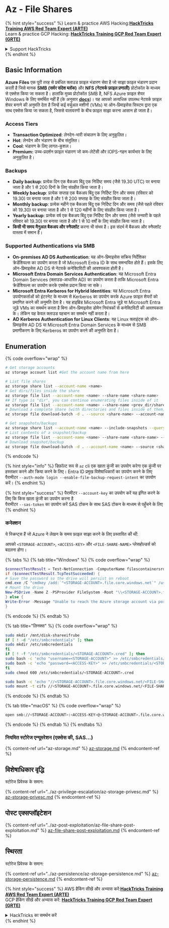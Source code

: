 # Az - File Shares

{% hint style="success" %}
Learn & practice AWS Hacking:<img src="../../../.gitbook/assets/image (1) (1) (1).png" alt="" data-size="line">[**HackTricks Training AWS Red Team Expert (ARTE)**](https://training.hacktricks.xyz/courses/arte)<img src="../../../.gitbook/assets/image (1) (1) (1).png" alt="" data-size="line">\
Learn & practice GCP Hacking: <img src="../../../.gitbook/assets/image (2).png" alt="" data-size="line">[**HackTricks Training GCP Red Team Expert (GRTE)**<img src="../../../.gitbook/assets/image (2).png" alt="" data-size="line">](https://training.hacktricks.xyz/courses/grte)

<details>

<summary>Support HackTricks</summary>

* Check the [**subscription plans**](https://github.com/sponsors/carlospolop)!
* **Join the** 💬 [**Discord group**](https://discord.gg/hRep4RUj7f) or the [**telegram group**](https://t.me/peass) or **follow** us on **Twitter** 🐦 [**@hacktricks\_live**](https://twitter.com/hacktricks_live)**.**
* **Share hacking tricks by submitting PRs to the** [**HackTricks**](https://github.com/carlospolop/hacktricks) and [**HackTricks Cloud**](https://github.com/carlospolop/hacktricks-cloud) github repos.

</details>
{% endhint %}

## Basic Information

**Azure Files** एक पूरी तरह से प्रबंधित क्लाउड फ़ाइल भंडारण सेवा है जो साझा फ़ाइल भंडारण प्रदान करती है जिसे मानक **SMB (सर्वर संदेश ब्लॉक)** और **NFS (नेटवर्क फ़ाइल प्रणाली)** प्रोटोकॉल के माध्यम से एक्सेस किया जा सकता है। हालांकि मुख्य प्रोटोकॉल SMB है, NFS Azure फ़ाइल शेयर Windows के लिए समर्थित नहीं हैं (के अनुसार [**docs**](https://learn.microsoft.com/en-us/azure/storage/files/files-nfs-protocol))। यह आपको अत्यधिक उपलब्ध नेटवर्क फ़ाइल शेयर बनाने की अनुमति देता है जिन्हें कई वर्चुअल मशीनों (VMs) या ऑन-प्रिमाइसेस सिस्टम द्वारा एक साथ एक्सेस किया जा सकता है, जिससे वातावरणों के बीच फ़ाइल साझा करना आसान हो जाता है।

### Access Tiers

* **Transaction Optimized**: लेनदेन-भारी संचालन के लिए अनुकूलित।
* **Hot**: लेनदेन और भंडारण के बीच संतुलित।
* **Cool**: भंडारण के लिए लागत-कुशल।
* **Premium:** उच्च-प्रदर्शन फ़ाइल भंडारण जो कम-लेटेंसी और IOPS-गहन कार्यभार के लिए अनुकूलित है।

### Backups

* **Daily backup**: प्रत्येक दिन एक बैकअप बिंदु एक निर्दिष्ट समय (जैसे 19.30 UTC) पर बनाया जाता है और 1 से 200 दिनों के लिए संग्रहीत किया जाता है।
* **Weekly backup**: प्रत्येक सप्ताह एक बैकअप बिंदु एक निर्दिष्ट दिन और समय (रविवार को 19.30) पर बनाया जाता है और 1 से 200 सप्ताह के लिए संग्रहीत किया जाता है।
* **Monthly backup**: प्रत्येक महीने एक बैकअप बिंदु एक निर्दिष्ट दिन और समय (जैसे पहले रविवार को 19.30) पर बनाया जाता है और 1 से 120 महीनों के लिए संग्रहीत किया जाता है।
* **Yearly backup**: प्रत्येक वर्ष एक बैकअप बिंदु एक निर्दिष्ट दिन और समय (जैसे जनवरी के पहले रविवार को 19.30) पर बनाया जाता है और 1 से 10 वर्षों के लिए संग्रहीत किया जाता है।
* **किसी भी समय** **मैनुअल बैकअप और स्नैपशॉट** करना भी संभव है। इस संदर्भ में बैकअप और स्नैपशॉट वास्तव में समान हैं।

### Supported Authentications via SMB

* **On-premises AD DS Authentication**: यह ऑन-प्रिमाइसेस सक्रिय निर्देशिका क्रेडेंशियल्स का उपयोग करता है जो Microsoft Entra ID के साथ समन्वयित होते हैं। इसके लिए ऑन-प्रिमाइसेस AD DS से नेटवर्क कनेक्टिविटी की आवश्यकता होती है।
* **Microsoft Entra Domain Services Authentication**: यह Microsoft Entra Domain Services (क्लाउड-आधारित AD) का उपयोग करता है ताकि Microsoft Entra क्रेडेंशियल्स का उपयोग करके एक्सेस प्रदान किया जा सके।
* **Microsoft Entra Kerberos for Hybrid Identities**: यह Microsoft Entra उपयोगकर्ताओं को इंटरनेट के माध्यम से Kerberos का उपयोग करके Azure फ़ाइल शेयरों को प्रमाणित करने की अनुमति देता है। यह हाइब्रिड Microsoft Entra जुड़े या Microsoft Entra जुड़े VMs का समर्थन करता है बिना ऑन-प्रिमाइसेस डोमेन नियंत्रकों से कनेक्टिविटी की आवश्यकता के। लेकिन यह केवल क्लाउड पहचान का समर्थन नहीं करता है।
* **AD Kerberos Authentication for Linux Clients**: यह Linux क्लाइंट्स को ऑन-प्रिमाइसेस AD DS या Microsoft Entra Domain Services के माध्यम से SMB प्रमाणीकरण के लिए Kerberos का उपयोग करने की अनुमति देता है।

## Enumeration

{% code overflow="wrap" %}
```bash
# Get storage accounts
az storage account list #Get the account name from here

# List file shares
az storage share list --account-name <name>
# Get dirs/files inside the share
az storage file list --account-name <name> --share-name <share-name>
## If type is "dir", you can continue enumerating files inside of it
az storage file list --account-name <name> --share-name <prev_dir/share-name>
# Download a complete share (with directories and files inside of them)
az storage file download-batch -d . --source <share-name> --account-name <name>

# Get snapshots/backups
az storage share list --account-name <name> --include-snapshots --query "[?snapshot != null]"
# List contents of a snapshot/backup
az storage file list --account-name <name> --share-name <share-name> --snapshot <snapshot-version> #e.g. "2024-11-25T11:26:59.0000000Z"
# Download snapshot/backup
az storage file download-batch -d . --account-name <name> --source <share-name> --snapshot <snapshot-version>
```
{% endcode %}

{% hint style="info" %}
डिफ़ॉल्ट रूप से `az` cli एक खाता कुंजी का उपयोग करेगा एक कुंजी पर हस्ताक्षर करने और क्रिया करने के लिए। Entra ID प्रमुख विशेषाधिकारों का उपयोग करने के लिए पैरामीटर `--auth-mode login --enable-file-backup-request-intent` का उपयोग करें।
{% endhint %}

{% hint style="success" %}
पैरामीटर `--account-key` का उपयोग करें यह इंगित करने के लिए कि किस खाता कुंजी का उपयोग करना है\
पैरामीटर `--sas-token` का उपयोग करें SAS टोकन के साथ SAS टोकन के माध्यम से पहुँचने के लिए
{% endhint %}

### कनेक्शन

ये स्क्रिप्ट्स हैं जो Azure ने लेखन के समय फ़ाइल साझा करने के लिए प्रस्तावित की थीं:

आपको `<STORAGE-ACCOUNT>`, `<ACCESS-KEY>` और `<FILE-SHARE-NAME>` प्लेसहोल्डर्स को बदलना होगा।

{% tabs %}
{% tab title="Windows" %}
{% code overflow="wrap" %}
```powershell
$connectTestResult = Test-NetConnection -ComputerName filescontainersrdtfgvhb.file.core.windows.net -Port 445
if ($connectTestResult.TcpTestSucceeded) {
# Save the password so the drive will persist on reboot
cmd.exe /C "cmdkey /add:`"<STORAGE-ACCOUNT>.file.core.windows.net`" /user:`"localhost\<STORAGE-ACCOUNT>`" /pass:`"<ACCESS-KEY>`""
# Mount the drive
New-PSDrive -Name Z -PSProvider FileSystem -Root "\\<STORAGE-ACCOUNT>.file.core.windows.net\<FILE-SHARE-NAME>" -Persist
} else {
Write-Error -Message "Unable to reach the Azure storage account via port 445. Check to make sure your organization or ISP is not blocking port 445, or use Azure P2S VPN, Azure S2S VPN, or Express Route to tunnel SMB traffic over a different port."
}
```
{% endcode %}
{% endtab %}

{% tab title="लिनक्स" %}
{% code overflow="wrap" %}
```bash
sudo mkdir /mnt/disk-shareeifrube
if [ ! -d "/etc/smbcredentials" ]; then
sudo mkdir /etc/smbcredentials
fi
if [ ! -f "/etc/smbcredentials/<STORAGE-ACCOUNT>.cred" ]; then
sudo bash -c 'echo "username=<STORAGE-ACCOUNT>" >> /etc/smbcredentials/<STORAGE-ACCOUNT>.cred'
sudo bash -c 'echo "password=<ACCESS-KEY>" >> /etc/smbcredentials/<STORAGE-ACCOUNT>.cred'
fi
sudo chmod 600 /etc/smbcredentials/<STORAGE-ACCOUNT>.cred

sudo bash -c 'echo "//<STORAGE-ACCOUNT>.file.core.windows.net/<FILE-SHARE-NAME> /mnt/<FILE-SHARE-NAME> cifs nofail,credentials=/etc/smbcredentials/<STORAGE-ACCOUNT>.cred,dir_mode=0777,file_mode=0777,serverino,nosharesock,actimeo=30" >> /etc/fstab'
sudo mount -t cifs //<STORAGE-ACCOUNT>.file.core.windows.net/<FILE-SHARE-NAME> /mnt/<FILE-SHARE-NAME> -o credentials=/etc/smbcredentials/<STORAGE-ACCOUNT>.cred,dir_mode=0777,file_mode=0777,serverino,nosharesock,actimeo=30
```
{% endcode %}
{% endtab %}

{% tab title="macOS" %}
{% code overflow="wrap" %}
```bash
open smb://<STORAGE-ACCOUNT>:<ACCESS-KEY>@<STORAGE-ACCOUNT>.file.core.windows.net/<FILE-SHARE-NAME>
```
{% endcode %}
{% endtab %}
{% endtabs %}

### नियमित स्टोरेज एन्यूमरेशन (एक्सेस की, SAS...)

{% content-ref url="az-storage.md" %}
[az-storage.md](az-storage.md)
{% endcontent-ref %}

## विशेषाधिकार वृद्धि

स्टोरेज प्रिवेस्क के समान:

{% content-ref url="../az-privilege-escalation/az-storage-privesc.md" %}
[az-storage-privesc.md](../az-privilege-escalation/az-storage-privesc.md)
{% endcontent-ref %}

## पोस्ट एक्सप्लॉइटेशन

{% content-ref url="../az-post-exploitation/az-file-share-post-exploitation.md" %}
[az-file-share-post-exploitation.md](../az-post-exploitation/az-file-share-post-exploitation.md)
{% endcontent-ref %}

## स्थिरता

स्टोरेज प्रिवेस्क के समान:

{% content-ref url="../az-persistence/az-storage-persistence.md" %}
[az-storage-persistence.md](../az-persistence/az-storage-persistence.md)
{% endcontent-ref %}

{% hint style="success" %}
AWS हैकिंग सीखें और अभ्यास करें:<img src="../../../.gitbook/assets/image (1) (1) (1).png" alt="" data-size="line">[**HackTricks Training AWS Red Team Expert (ARTE)**](https://training.hacktricks.xyz/courses/arte)<img src="../../../.gitbook/assets/image (1) (1) (1).png" alt="" data-size="line">\
GCP हैकिंग सीखें और अभ्यास करें: <img src="../../../.gitbook/assets/image (2).png" alt="" data-size="line">[**HackTricks Training GCP Red Team Expert (GRTE)**<img src="../../../.gitbook/assets/image (2).png" alt="" data-size="line">](https://training.hacktricks.xyz/courses/grte)

<details>

<summary>HackTricks का समर्थन करें</summary>

* [**सदस्यता योजनाएँ**](https://github.com/sponsors/carlospolop) देखें!
* **हमारे** 💬 [**Discord समूह**](https://discord.gg/hRep4RUj7f) या [**टेलीग्राम समूह**](https://t.me/peass) में शामिल हों या **Twitter** 🐦 पर हमें **फॉलो करें** [**@hacktricks\_live**](https://twitter.com/hacktricks_live)**.**
* हैकिंग ट्रिक्स साझा करें और [**HackTricks**](https://github.com/carlospolop/hacktricks) और [**HackTricks Cloud**](https://github.com/carlospolop/hacktricks-cloud) गिटहब रिपोजिटरी में PR सबमिट करें।

</details>
{% endhint %}
